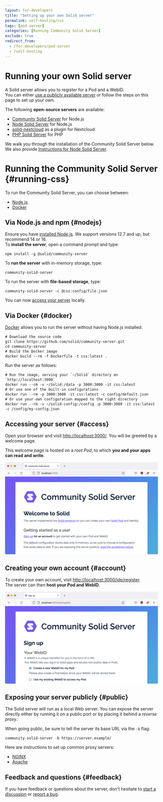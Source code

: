 ```yaml
---
layout: for-developers
title: "Setting up your own Solid server"
permalink: self-hosting/css
tags: [pod-server]
categories: [Running Community Solid Server]
exclude: true
redirect_from:
  - /for-developers/pod-server
  - /self-hosting
---
```


# Running your own Solid server
A Solid server allows you to register for a Pod and a WebID.
<br>
You can either [use a publicly available server](/users/get-a-pod)
or follow the steps on this page to set up your own.

The following **open-source servers** are available:
* [Community Solid Server](https://github.com/solid/community-server) for Node.js
* [Node Solid Server](https://github.com/solid/node-solid-server) for Node.js
* [solid-nextcloud](https://github.com/pdsinterop/solid-nextcloud) as a plugin for Nextcloud
* [PHP Solid Server](https://github.com/pdsinterop/php-solid-server) for PHP

We walk you through the installation of the Community Solid Server below.
<br>
We also provide [Instructions for Node Solid Server](/self-hosting/nss).

# Running the Community Solid Server {#running-css}
To run the Community Solid Server,
you can choose between:

- [Node.js](#nodejs)
- [Docker](#docker)

## Via Node.js and npm {#nodejs}
Ensure you have [installed Node.js](https://nodejs.org/en/download/).
We support versions 12.7 and up,
but recommend 14 or 16.
<br>
To **install the server**, open a command prompt and type:

```shell
npm install -g @solid/community-server
```

To **run the server** with in-memory storage, type:
```shell
community-solid-server
```

To run the server with **file-based storage**, type:
```shell
community-solid-server -c @css:config/file.json
```

You can now [access your server](#access) locally.

## Via Docker {#docker}
[Docker](https://docs.docker.com/get-docker/) allows you to run the server
without having Node.js installed:
```shell
# Download the source code
git clone https://github.com/solid/community-server.git
cd community-server
# Build the Docker image
docker build --rm -f Dockerfile -t css:latest .
```

Run the server as follows:
```shell
# Run the image, serving your `~/Solid` directory on `http://localhost:3000`
docker run --rm -v ~/Solid:/data -p 3000:3000 -it css:latest
# Or use one of the built-in configurations
docker run --rm -p 3000:3000 -it css:latest -c config/default.json
# Or use your own configuration mapped to the right directory
docker run --rm -v ~/solid-config:/config -p 3000:3000 -it css:latest -c /config/my-config.json
```

## Accessing your server {#access}
Open your browser and visit [http://localhost:3000/](http://localhost:3000/).
You will be greeted by a welcome page.

This welcome page is hosted on a _root Pod_,
to which **you and your apps can read and write**.

![Community Solid Server welcome page](/assets/img/screenshots/css-welcome-page.png)

## Creating your own account {#account}
To create your own account,
visit [http://localhost:3000/idp/register](http://localhost:3000/idp/register).
<br>
The server can then **host your Pod and WebID**.

![Community Solid Server registration page](/assets/img/screenshots/css-register-page.png)


## Exposing your server publicly {#public}

The Solid server will run as a local Web server.
You can expose the server directly
either by running it on a public port
or by placing it behind a _reverse proxy_.

When going public,
be sure to tell the server its base URL via the `-b` flag:

```shell
community-solid-server -b https://server.example/
```

Here are instructions to set up common proxy servers:

- [NGINX](/for-developers/pod-server/nginx)
- [Apache](/for-developers/pod-server/apache)

## Feedback and questions {#feedback}
If you have feedback or questions about the server,
don't hesitate to [start a discussion](https://github.com/solid/community-server/discussions)
or [report a bug](https://github.com/solid/community-server/issues).
